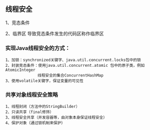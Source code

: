 
## 线程安全

1、竞态条件

2、临界区
    导致竞态条件发生的代码区称作临界区
    
### 实现Java线程安全的方式：
    1、加锁：synchronized关键字、java.util.concurrent.locks包中的锁
    2、封装竞态条件：使用java.util.concurrent.atomic 包中的原子类，例如 AtomicInteger
                  线程安全的集合ConcurrentHashMap
    3、使用volatile关键字，保证变量的可见性
    
### 共享对象线程安全策略
    1、线程封闭（方法中的StringBuilder）
    2、只读共享（final修饰）
    3、线程安全共享（并发容器等，由对象本身保证线程安全）
    4、保护对象（通过锁机制来保护）
